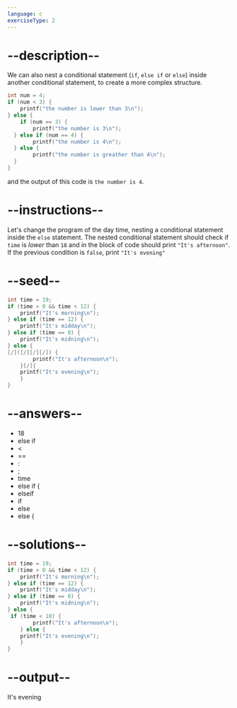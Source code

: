 ```yaml
---
language: c
exerciseType: 2
---
```


# --description--

We can also nest a conditional statement (`if`, `else if` or `else`) inside another conditional statement, to create a more complex structure.
```c
int num = 4;
if (num < 3) {
    printf("the number is lower than 3\n");
} else {
    if (num == 3) {
        printf("the number is 3\n");
  } else if (num == 4) {
        printf("the number is 4\n");
  } else {
        printf("the number is greather than 4\n");
  }
}
```
and the output of this code is `the number is 4`.

# --instructions--

Let's change the program of the day time, nesting a conditional statement inside the `else` statement.
The nested conditional statement should check if `time` is *lower* than `18` and in the block of code should print `"It's afternoon"`.
If the previous condition is `false`, print `"It's evening"`

# --seed--

```c
int time = 19;
if (time > 0 && time < 12) {
    printf("It's morning\n");
} else if (time == 12) {
    printf("It's midday\n");
} else if (time == 0) {
    printf("It's midning\n");
} else {
[/]([/][/][/]) {
        printf("It's afternoon\n");
    }[/]{
    printf("It's evening\n");
    }
}
```

# --answers--

- 18
-  else if 
-  < 
-  == 
- :
- ;
- time
-  else if {
-  elseif 
-  if 
-  else 
-  else {

# --solutions--

```c
int time = 19;
if (time > 0 && time < 12) {
    printf("It's morning\n");
} else if (time == 12) {
    printf("It's midday\n");
} else if (time == 0) {
    printf("It's midning\n");
} else {
 if (time < 18) {
        printf("It's afternoon\n");
    } else {
    printf("It's evening\n");
    }
}
```

# --output--

It's evening
